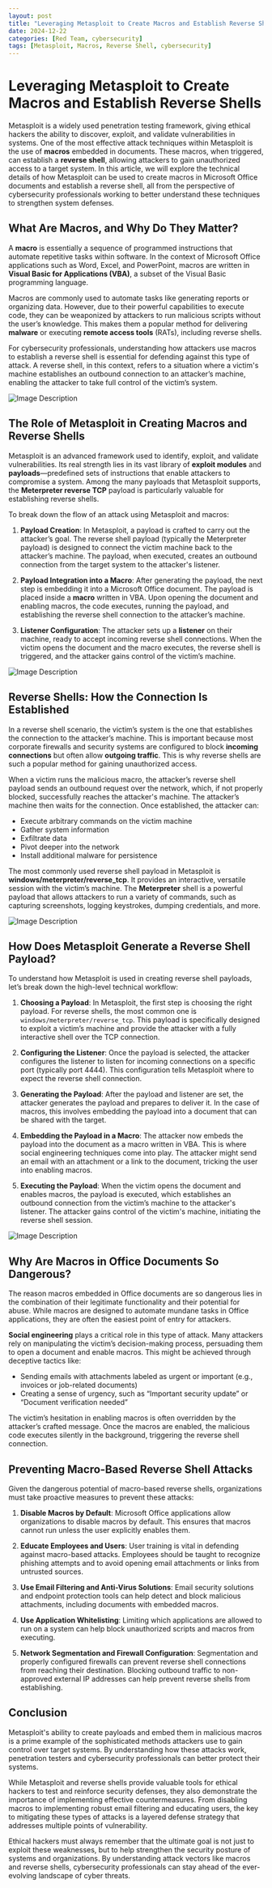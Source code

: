```yaml
---
layout: post
title: "Leveraging Metasploit to Create Macros and Establish Reverse Shells"
date: 2024-12-22
categories: [Red Team, cybersecurity]
tags: [Metasploit, Macros, Reverse Shell, cybersecurity]
---
```


# Leveraging Metasploit to Create Macros and Establish Reverse Shells

Metasploit is a widely used penetration testing framework, giving ethical hackers the ability to discover, exploit, and validate vulnerabilities in systems. One of the most effective attack techniques within Metasploit is the use of **macros** embedded in documents. These macros, when triggered, can establish a **reverse shell**, allowing attackers to gain unauthorized access to a target system. In this article, we will explore the technical details of how Metasploit can be used to create macros in Microsoft Office documents and establish a reverse shell, all from the perspective of cybersecurity professionals working to better understand these techniques to strengthen system defenses.

## What Are Macros, and Why Do They Matter?

A **macro** is essentially a sequence of programmed instructions that automate repetitive tasks within software. In the context of Microsoft Office applications such as Word, Excel, and PowerPoint, macros are written in **Visual Basic for Applications (VBA)**, a subset of the Visual Basic programming language.

Macros are commonly used to automate tasks like generating reports or organizing data. However, due to their powerful capabilities to execute code, they can be weaponized by attackers to run malicious scripts without the user’s knowledge. This makes them a popular method for delivering **malware** or executing **remote access tools** (RATs), including reverse shells.

For cybersecurity professionals, understanding how attackers use macros to establish a reverse shell is essential for defending against this type of attack. A reverse shell, in this context, refers to a situation where a victim's machine establishes an outbound connection to an attacker’s machine, enabling the attacker to take full control of the victim’s system. 


![Image Description](https://i.imgur.com/4IiFZtB.jpg)



## The Role of Metasploit in Creating Macros and Reverse Shells

Metasploit is an advanced framework used to identify, exploit, and validate vulnerabilities. Its real strength lies in its vast library of **exploit modules** and **payloads**—predefined sets of instructions that enable attackers to compromise a system. Among the many payloads that Metasploit supports, the **Meterpreter reverse TCP** payload is particularly valuable for establishing reverse shells.

To break down the flow of an attack using Metasploit and macros:

1. **Payload Creation**: In Metasploit, a payload is crafted to carry out the attacker’s goal. The reverse shell payload (typically the Meterpreter payload) is designed to connect the victim machine back to the attacker’s machine. The payload, when executed, creates an outbound connection from the target system to the attacker's listener.
   
2. **Payload Integration into a Macro**: After generating the payload, the next step is embedding it into a Microsoft Office document. The payload is placed inside a **macro** written in VBA. Upon opening the document and enabling macros, the code executes, running the payload, and establishing the reverse shell connection to the attacker’s machine.

3. **Listener Configuration**: The attacker sets up a **listener** on their machine, ready to accept incoming reverse shell connections. When the victim opens the document and the macro executes, the reverse shell is triggered, and the attacker gains control of the victim’s machine.


![Image Description](https://imgur.com/YSLxzSj.jpg)


## Reverse Shells: How the Connection Is Established

In a reverse shell scenario, the victim’s system is the one that establishes the connection to the attacker’s machine. This is important because most corporate firewalls and security systems are configured to block **incoming connections** but often allow **outgoing traffic**. This is why reverse shells are such a popular method for gaining unauthorized access.

When a victim runs the malicious macro, the attacker’s reverse shell payload sends an outbound request over the network, which, if not properly blocked, successfully reaches the attacker's machine. The attacker’s machine then waits for the connection. Once established, the attacker can:

- Execute arbitrary commands on the victim machine
- Gather system information
- Exfiltrate data
- Pivot deeper into the network
- Install additional malware for persistence

The most commonly used reverse shell payload in Metasploit is **windows/meterpreter/reverse_tcp**. It provides an interactive, versatile session with the victim’s machine. The **Meterpreter** shell is a powerful payload that allows attackers to run a variety of commands, such as capturing screenshots, logging keystrokes, dumping credentials, and more.

![Image Description](https://imgur.com/0IVudW2.jpg)



## How Does Metasploit Generate a Reverse Shell Payload?

To understand how Metasploit is used in creating reverse shell payloads, let’s break down the high-level technical workflow:

1. **Choosing a Payload**: In Metasploit, the first step is choosing the right payload. For reverse shells, the most common one is `windows/meterpreter/reverse_tcp`. This payload is specifically designed to exploit a victim’s machine and provide the attacker with a fully interactive shell over the TCP connection.

2. **Configuring the Listener**: Once the payload is selected, the attacker configures the listener to listen for incoming connections on a specific port (typically port 4444). This configuration tells Metasploit where to expect the reverse shell connection.

3. **Generating the Payload**: After the payload and listener are set, the attacker generates the payload and prepares to deliver it. In the case of macros, this involves embedding the payload into a document that can be shared with the target.

4. **Embedding the Payload in a Macro**: The attacker now embeds the payload into the document as a macro written in VBA. This is where social engineering techniques come into play. The attacker might send an email with an attachment or a link to the document, tricking the user into enabling macros.

5. **Executing the Payload**: When the victim opens the document and enables macros, the payload is executed, which establishes an outbound connection from the victim’s machine to the attacker's listener. The attacker gains control of the victim's machine, initiating the reverse shell session.


![Image Description](https://imgur.com/x2THqS4.jpg)


## Why Are Macros in Office Documents So Dangerous?

The reason macros embedded in Office documents are so dangerous lies in the combination of their legitimate functionality and their potential for abuse. While macros are designed to automate mundane tasks in Office applications, they are often the easiest point of entry for attackers.

**Social engineering** plays a critical role in this type of attack. Many attackers rely on manipulating the victim’s decision-making process, persuading them to open a document and enable macros. This might be achieved through deceptive tactics like:

- Sending emails with attachments labeled as urgent or important (e.g., invoices or job-related documents)
- Creating a sense of urgency, such as “Important security update” or “Document verification needed”
  
The victim’s hesitation in enabling macros is often overridden by the attacker’s crafted message. Once the macros are enabled, the malicious code executes silently in the background, triggering the reverse shell connection.

## Preventing Macro-Based Reverse Shell Attacks

Given the dangerous potential of macro-based reverse shells, organizations must take proactive measures to prevent these attacks:

1. **Disable Macros by Default**: Microsoft Office applications allow organizations to disable macros by default. This ensures that macros cannot run unless the user explicitly enables them. 

2. **Educate Employees and Users**: User training is vital in defending against macro-based attacks. Employees should be taught to recognize phishing attempts and to avoid opening email attachments or links from untrusted sources.

3. **Use Email Filtering and Anti-Virus Solutions**: Email security solutions and endpoint protection tools can help detect and block malicious attachments, including documents with embedded macros. 

4. **Use Application Whitelisting**: Limiting which applications are allowed to run on a system can help block unauthorized scripts and macros from executing.

5. **Network Segmentation and Firewall Configuration**: Segmentation and properly configured firewalls can prevent reverse shell connections from reaching their destination. Blocking outbound traffic to non-approved external IP addresses can help prevent reverse shells from establishing.

## Conclusion

Metasploit's ability to create payloads and embed them in malicious macros is a prime example of the sophisticated methods attackers use to gain control over target systems. By understanding how these attacks work, penetration testers and cybersecurity professionals can better protect their systems. 

While Metasploit and reverse shells provide valuable tools for ethical hackers to test and reinforce security defenses, they also demonstrate the importance of implementing effective countermeasures. From disabling macros to implementing robust email filtering and educating users, the key to mitigating these types of attacks is a layered defense strategy that addresses multiple points of vulnerability.

Ethical hackers must always remember that the ultimate goal is not just to exploit these weaknesses, but to help strengthen the security posture of systems and organizations. By understanding attack vectors like macros and reverse shells, cybersecurity professionals can stay ahead of the ever-evolving landscape of cyber threats.
